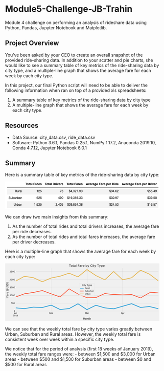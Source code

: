 # Module5-Challenge-JB-Trahin
Module 4 challenge on performing an analysis of rideshare data using Python, Pandas, Jupyter Notebook and Matplotlib.

## Project Overview

You’ve been asked by your CEO to create an overall snapshot of the provided ride-sharing data. In addition to your scatter and pie charts, she would like to see a summary table of key metrics of the ride-sharing data by city type, and a multiple-line graph that shows the average fare for each week by each city type.

In this project, our final Python script will need to be able to deliver the following information when ran on top of a provided xls spreadsheets: 

1. A summary table of key metrics of the ride-sharing data by city type
2. A multiple-line graph that shows the average fare for each week by each city type.

## Resources
- Data Source: city_data.csv, ride_data.csv
- Software: Python 3.6.1, Pandas 0.25.1, NumPy 1.17.2, Anaconda 2019.10, Conda 4.7.12, Jupyter Notebook 6.0.1

## Summary
Here is a summary table of key metrics of the ride-sharing data by city type:

![alt text](Analysis/PyBer_summary_df.png)

We can draw two main insights from this summary:
1. As the number of total rides and total drivers increases, the average fare per ride decreases.
2. As the number of total rides and total fares increases, the average fare per driver decreases.


Here is a multiple-line graph that shows the average fare for each week by each city type:

![alt text](Analysis/total_fare_by_city_type2.png)

We can see that the weekly total fare by city type varies greatly between Urban, Suburban and Rural areas. However, the weekly total fare is consistent week over week within a specific city type.

We notice that for the period of analysis (first 18 weeks of January 2019), the weekly total fare ranges were:
	- between $1,500 and $3,000 for Urban areas
	- between $500 and $1,500 for Suburban areas
	- between $0 and $500 for Rural areas